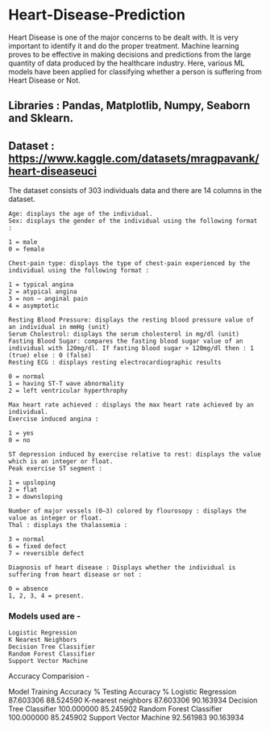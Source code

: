 # Heart-Disease-Prediction
Heart Disease is one of the major concerns to be dealt with. It is very important to identify it and do the proper treatment. Machine learning proves to be effective in making decisions and predictions from the large quantity of data produced by the healthcare industry.
Here, various ML models have been applied for classifying whether a person is suffering from Heart Disease or Not. 

## Libraries :  Pandas, Matplotlib, Numpy, Seaborn and Sklearn.

## Dataset : https://www.kaggle.com/datasets/mragpavank/heart-diseaseuci
The dataset consists of 303 individuals data and there are 14 columns in the dataset.

    Age: displays the age of the individual.
    Sex: displays the gender of the individual using the following format :

    1 = male
    0 = female

    Chest-pain type: displays the type of chest-pain experienced by the individual using the following format :

    1 = typical angina
    2 = atypical angina
    3 = non — anginal pain
    4 = asymptotic

    Resting Blood Pressure: displays the resting blood pressure value of an individual in mmHg (unit)
    Serum Cholestrol: displays the serum cholesterol in mg/dl (unit)
    Fasting Blood Sugar: compares the fasting blood sugar value of an individual with 120mg/dl. If fasting blood sugar > 120mg/dl then : 1 (true) else : 0 (false)
    Resting ECG : displays resting electrocardiographic results

    0 = normal
    1 = having ST-T wave abnormality
    2 = left ventricular hyperthrophy

    Max heart rate achieved : displays the max heart rate achieved by an individual.
    Exercise induced angina :

    1 = yes
    0 = no

    ST depression induced by exercise relative to rest: displays the value which is an integer or float.
    Peak exercise ST segment :

    1 = upsloping
    2 = flat
    3 = downsloping

    Number of major vessels (0–3) colored by flourosopy : displays the value as integer or float.
    Thal : displays the thalassemia :

    3 = normal
    6 = fixed defect
    7 = reversible defect

    Diagnosis of heart disease : Displays whether the individual is suffering from heart disease or not :

    0 = absence
    1, 2, 3, 4 = present.

### Models used are - 
    Logistic Regression
    K Nearest Neighbors
    Decision Tree Classifier
    Random Forest Classifier
    Support Vector Machine

Accuracy Comparision - 

 Model 	                   Training Accuracy % 	Testing Accuracy %
Logistic Regression 	   87.603306 	        88.524590
K-nearest neighbors 	   87.603306 	        90.163934
Decision Tree Classifier   100.000000 	        85.245902
Random Forest Classifier   100.000000 	        85.245902
Support Vector Machine 	   92.561983 	        90.163934
